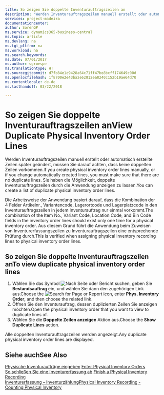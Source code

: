 ```yaml
---
title: So zeigen Sie doppelte Inventurauftragszeilen an
description: "Werden Inventurauftragszeilen manuell erstellt oder automatisch erstellte Zeilen später geändert, müssen Sie darauf achten, dass keine doppelten Zeilen vorkommen. Sie haben die Möglichkeit, doppelte Inventurauftragszeilen durch die Anwendung anzeigen zu lassen."
services: project-madeira
documentationcenter: 
author: SorenGP
ms.service: dynamics365-business-central
ms.topic: article
ms.devlang: na
ms.tgt_pltfrm: na
ms.workload: na
ms.search.keywords: 
ms.date: 07/01/2017
ms.author: sgroespe
ms.translationtype: HT
ms.sourcegitcommit: d7fb34e1c9428a64c71ff47be8bcff174649c00d
ms.openlocfilehash: 1f8700e2e43ba2e62012ea0240c152b19ae64d70
ms.contentlocale: de-de
ms.lasthandoff: 03/22/2018

---
```

# <a name="view-duplicate-physical-inventory-order-lines"></a><span data-ttu-id="1f88d-104">So zeigen Sie doppelte Inventurauftragszeilen an</span><span class="sxs-lookup"><span data-stu-id="1f88d-104">View Duplicate Physical Inventory Order Lines</span></span>
<span data-ttu-id="1f88d-105">Werden Inventurauftragszeilen manuell erstellt oder automatisch erstellte Zeilen später geändert, müssen Sie darauf achten, dass keine doppelten Zeilen vorkommen.</span><span class="sxs-lookup"><span data-stu-id="1f88d-105">If you create physical inventory order lines manually, or if you change automatically created lines, you must make sure that there are no duplicate lines.</span></span> <span data-ttu-id="1f88d-106">Sie haben die Möglichkeit, doppelte Inventurauftragszeilen durch die Anwendung anzeigen zu lassen.</span><span class="sxs-lookup"><span data-stu-id="1f88d-106">You can create a list of duplicate physical inventory order lines.</span></span>  

<span data-ttu-id="1f88d-107">Die Arbeitsweise der Anwendung basiert darauf, dass die Kombination der 4 Felder  Artikelnr.,  Variantencode,  Lagerortcode und  Lagerplatzcode in den Inventurauftragszeilen in jedem Inventurauftrag nur einmal vorkommt.</span><span class="sxs-lookup"><span data-stu-id="1f88d-107">The combination of the Item No., Variant Code, Location Code, and Bin Code fields in the inventory order lines should exist only one time for a physical inventory order.</span></span> <span data-ttu-id="1f88d-108">Aus diesem Grund führt die Anwendung beim Zuweisen von Inventurerfassungszeilen zu Inventurauftragszeilen eine entsprechende Prüfung durch.</span><span class="sxs-lookup"><span data-stu-id="1f88d-108">This is verified when assigning physical inventory recording lines to physical inventory order lines.</span></span>  

## <a name="to-view-duplicate-physical-inventory-order-lines"></a><span data-ttu-id="1f88d-109">So zeigen Sie doppelte Inventurauftragszeilen an</span><span class="sxs-lookup"><span data-stu-id="1f88d-109">To view duplicate physical inventory order lines</span></span>  

1.  <span data-ttu-id="1f88d-110">Wählen Sie das Symbol ![Nach Seite oder Bericht suchen](../../media/ui-search/search_small.png "Symbol „Nach Seite oder Bericht suchen”"), geben Sie **Bestandsauftrag** ein, und wählen Sie dann den zugehörigen Link aus.</span><span class="sxs-lookup"><span data-stu-id="1f88d-110">Choose the ![Search for Page or Report](../../media/ui-search/search_small.png "Search for Page or Report icon") icon, enter **Phys. Inventory Order**, and then choose the related link.</span></span>  
2.  <span data-ttu-id="1f88d-111">Öffnen Sie den Inventurauftrag, dessen duplizierten Zeilen Sie anzeigen möchten.</span><span class="sxs-lookup"><span data-stu-id="1f88d-111">Open the physical inventory order that you want to view to duplicate lines of.</span></span>  
3.  <span data-ttu-id="1f88d-112">Wählen Sie die **Doppelte Zeilen anzeigen** Aktion aus.</span><span class="sxs-lookup"><span data-stu-id="1f88d-112">Choose the **Show Duplicate Lines** action.</span></span>  

<span data-ttu-id="1f88d-113">Alle doppelten Inventurauftragszeilen werden angezeigt.</span><span class="sxs-lookup"><span data-stu-id="1f88d-113">Any duplicate physical inventory order lines are displayed.</span></span>  

## <a name="see-also"></a><span data-ttu-id="1f88d-114">Siehe auch</span><span class="sxs-lookup"><span data-stu-id="1f88d-114">See Also</span></span>  
 <span data-ttu-id="1f88d-115">[Physische Inventuraufträge eingeben](how-to-enter-physical-inventory-orders.md) </span><span class="sxs-lookup"><span data-stu-id="1f88d-115">[Enter Physical Inventory Orders](how-to-enter-physical-inventory-orders.md) </span></span>  
 <span data-ttu-id="1f88d-116">[So schließen Sie eine Inventurerfassung ab](how-to-finish-a-physical-inventory-recording.md) </span><span class="sxs-lookup"><span data-stu-id="1f88d-116">[Finish a Physical Inventory Recording](how-to-finish-a-physical-inventory-recording.md) </span></span>  
 [<span data-ttu-id="1f88d-117">Inventurerfassung – Inventurzählung</span><span class="sxs-lookup"><span data-stu-id="1f88d-117">Physical Inventory Recording - Counting Physical Inventory</span></span>](physical-inventory-recording-counting-physical-inventory.md)

